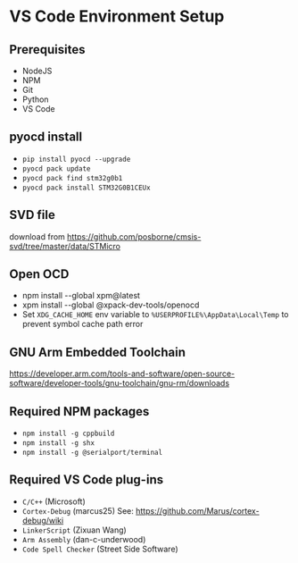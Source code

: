 # VS Code Environment Setup
## Prerequisites
* NodeJS
* NPM
* Git
* Python
* VS Code
## pyocd install
* `pip install pyocd --upgrade`
* `pyocd pack update`
* `pyocd pack find stm32g0b1`
* `pyocd pack install STM32G0B1CEUx`
## SVD file
download from https://github.com/posborne/cmsis-svd/tree/master/data/STMicro
## Open OCD
* npm install --global xpm@latest
* xpm install --global @xpack-dev-tools/openocd
* Set `XDG_CACHE_HOME` env variable to `%USERPROFILE%\AppData\Local\Temp` to prevent symbol cache path error
## GNU Arm Embedded Toolchain
https://developer.arm.com/tools-and-software/open-source-software/developer-tools/gnu-toolchain/gnu-rm/downloads
## Required NPM packages
* `npm install -g cppbuild`
* `npm install -g shx`
* `npm install -g @serialport/terminal`
## Required VS Code plug-ins
* `C/C++` (Microsoft)
* `Cortex-Debug` (marcus25) See: https://github.com/Marus/cortex-debug/wiki
* `LinkerScript` (Zixuan Wang)
* `Arm Assembly` (dan-c-underwood)
* `Code Spell Checker` (Street Side Software)